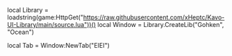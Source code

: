 local Library = loadstring(game:HttpGet("https://raw.githubusercontent.com/xHeptc/Kavo-UI-Library/main/source.lua"))()
local Window = Library.CreateLib("Gohken",    "Ocean")

local Tab = Window:NewTab("EIEI")
